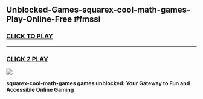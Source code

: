 
## Unblocked-Games-squarex-cool-math-games-Play-Online-Free #fmssi
<h3>
<a href="https://us.freeplayer.one?title=squarex-cool-math-games&ref=10M">CLICK TO PLAY</a></h3>
<hr>

<h3>
<a href="https://us.freeplayer.one?title=squarex-cool-math-games&ref=10M">CLICK 2 PLAY</a>
  
</h3>

<a href="https://us.freeplayer.one?title=squarex-cool-math-games&ref=10M"><img src="https://clearcache.store/games.png"></a>


**squarex-cool-math-games games unblocked: Your Gateway to Fun and Accessible Online Gaming**
